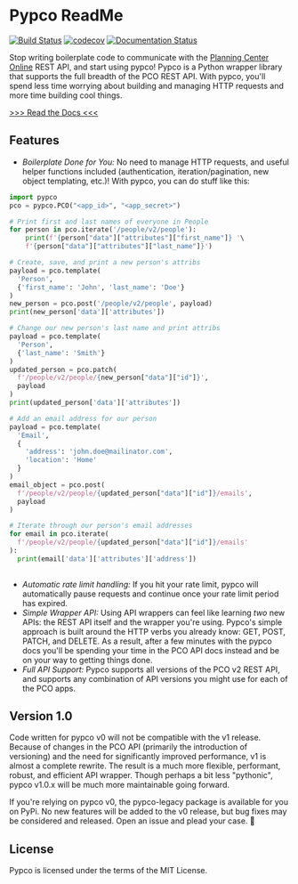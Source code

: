 # Pypco ReadMe

[![Build Status](https://travis-ci.org/billdeitrick/pypco.svg?branch=master)](https://travis-ci.org/billdeitrick/pypco) [![codecov](https://codecov.io/gh/billdeitrick/pypco/branch/master/graph/badge.svg)](https://codecov.io/gh/billdeitrick/pypco) [![Documentation Status](https://readthedocs.org/projects/pypco/badge/?version=latest)](https://pypco.readthedocs.io/en/latest/?badge=latest)

Stop writing boilerplate code to communicate with the [Planning Center Online](https://planning.center) REST API, and start using pypco! Pypco is a Python wrapper library that supports the full breadth of the PCO REST API. With pypco, you'll spend less time worrying about building and managing HTTP requests and more time building cool things.

[>>> Read the Docs <<<](https://readthedocs.org/projects/pypco/badge/?version=latest) 

## Features

* *Boilerplate Done for You:* No need to manage HTTP requests, and useful helper functions included (authentication, iteration/pagination, new object templating, etc.)! With pypco, you can do stuff like this:
```python
import pypco
pco = pypco.PCO("<app_id>", "<app_secret>")

# Print first and last names of everyone in People
for person in pco.iterate('/people/v2/people'):
    print(f'{person["data"]["attributes"]["first_name"]} '\
    f'{person["data"]["attributes"]["last_name"]}')

# Create, save, and print a new person's attribs
payload = pco.template(
  'Person',
  {'first_name': 'John', 'last_name': 'Doe'}
)
new_person = pco.post('/people/v2/people', payload)
print(new_person['data']['attributes'])

# Change our new person's last name and print attribs
payload = pco.template(
  'Person',
  {'last_name': 'Smith'}
)
updated_person = pco.patch(
  f'/people/v2/people/{new_person["data"]["id"]}',
  payload
)
print(updated_person['data']['attributes'])

# Add an email address for our person
payload = pco.template(
  'Email',
  {
    'address': 'john.doe@mailinator.com',
    'location': 'Home'
  }
)
email_object = pco.post(
  f'/people/v2/people/{updated_person["data"]["id"]}/emails',
  payload
)

# Iterate through our person's email addresses
for email in pco.iterate(
  f'/people/v2/people/{updated_person["data"]["id"]}/emails'
):
  print(email['data']['attributes']['address'])
  
```
* *Automatic rate limit handling:* If you hit your rate limit, pypco will automatically pause requests and continue once your rate limit period has expired.
* *Simple Wrapper API:* Using API wrappers can feel like learning *two* new APIs: the REST API itself and the wrapper you're using. Pypco's simple approach is built around the HTTP verbs you already know: GET, POST, PATCH, and DELETE. As a result, after a few minutes with the pypco docs you'll be spending your time in the PCO API docs instead and be on your way to getting things done.
* *Full API Support:* Pypco supports all versions of the PCO v2 REST API, and supports any combination of API versions you might use for each of the PCO apps.

## Version 1.0

Code written for pypco v0 will not be compatible with the v1 release. Because of changes in the PCO API (primarily the introduction of versioning) and the need for significantly improved performance, v1 is almost a complete rewrite. The result is a much more flexible, performant, robust, and efficient API wrapper. Though perhaps a bit less "pythonic", pypco v1.0.x will be much more maintainable going forward. 

If you're relying on pypco v0, the pypco-legacy package is available for you on PyPi. No new features will be added to the v0 release, but bug fixes may be considered and released. Open an issue and plead your case. 🙂

## License

Pypco is licensed under the terms of the MIT License.